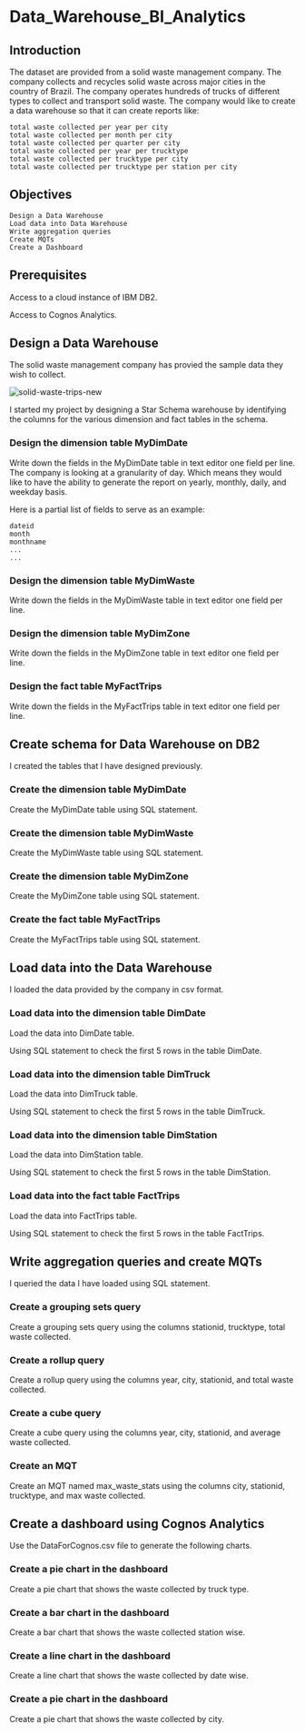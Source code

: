 # Data_Warehouse_BI_Analytics

## Introduction

The dataset are provided from a solid waste management company. The company collects and recycles solid waste across major cities in the country of Brazil. The company operates hundreds of trucks of different types to collect and transport solid waste. The company would like to create a data warehouse so that it can create reports like:

    total waste collected per year per city
    total waste collected per month per city
    total waste collected per quarter per city
    total waste collected per year per trucktype
    total waste collected per trucktype per city
    total waste collected per trucktype per station per city

## Objectives

    Design a Data Warehouse
    Load data into Data Warehouse
    Write aggregation queries
    Create MQTs
    Create a Dashboard



## Prerequisites

Access to a cloud instance of IBM DB2.

Access to Cognos Analytics.


## Design a Data Warehouse

The solid waste management company has provied the sample data they wish to collect.

![solid-waste-trips-new](https://user-images.githubusercontent.com/63607240/182415888-91c26d3e-185c-4ebb-a26a-722363cef242.png)


I started my project by designing a Star Schema warehouse by identifying the columns for the various dimension and fact tables in the schema.

### Design the dimension table MyDimDate

Write down the fields in the MyDimDate table in text editor one field per line. The company is looking at a granularity of day. Which means they would like to have the ability to generate the report on yearly, monthly, daily, and weekday basis.

Here is a partial list of fields to serve as an example:

    dateid
    month
    monthname
    ...
    ...


### Design the dimension table MyDimWaste

Write down the fields in the MyDimWaste table in text editor one field per line.


### Design the dimension table MyDimZone

Write down the fields in the MyDimZone table in text editor one field per line.


### Design the fact table MyFactTrips

Write down the fields in the MyFactTrips table in text editor one field per line.


## Create schema for Data Warehouse on DB2

I created the tables that I have designed previously.

### Create the dimension table MyDimDate

Create the MyDimDate table using SQL statement.

### Create the dimension table MyDimWaste

Create the MyDimWaste table using SQL statement.

### Create the dimension table MyDimZone

Create the MyDimZone table using SQL statement.

### Create the fact table MyFactTrips

Create the MyFactTrips table using SQL statement.


## Load data into the Data Warehouse

I loaded the data provided by the company in csv format.

### Load data into the dimension table DimDate

Load the data into DimDate table.

Using SQL statement to check the first 5 rows in the table DimDate.



### Load data into the dimension table DimTruck


Load the data into DimTruck table.

Using SQL statement to check the first 5 rows in the table DimTruck.


### Load data into the dimension table DimStation


Load the data into DimStation table.

Using SQL statement to check the first 5 rows in the table DimStation.


### Load data into the fact table FactTrips


Load the data into FactTrips table.

Using SQL statement to check the first 5 rows in the table FactTrips.


## Write aggregation queries and create MQTs

I queried the data I have loaded using SQL statement.

### Create a grouping sets query

Create a grouping sets query using the columns stationid, trucktype, total waste collected.


### Create a rollup query

Create a rollup query using the columns year, city, stationid, and total waste collected.


### Create a cube query

Create a cube query using the columns year, city, stationid, and average waste collected.


### Create an MQT

Create an MQT named max_waste_stats using the columns city, stationid, trucktype, and max waste collected.


## Create a dashboard using Cognos Analytics


Use the DataForCognos.csv file to generate the following charts.

### Create a pie chart in the dashboard

Create a pie chart that shows the waste collected by truck type.


### Create a bar chart in the dashboard

Create a bar chart that shows the waste collected station wise.


### Create a line chart in the dashboard

Create a line chart that shows the waste collected by date wise.



### Create a pie chart in the dashboard

Create a pie chart that shows the waste collected by city.


